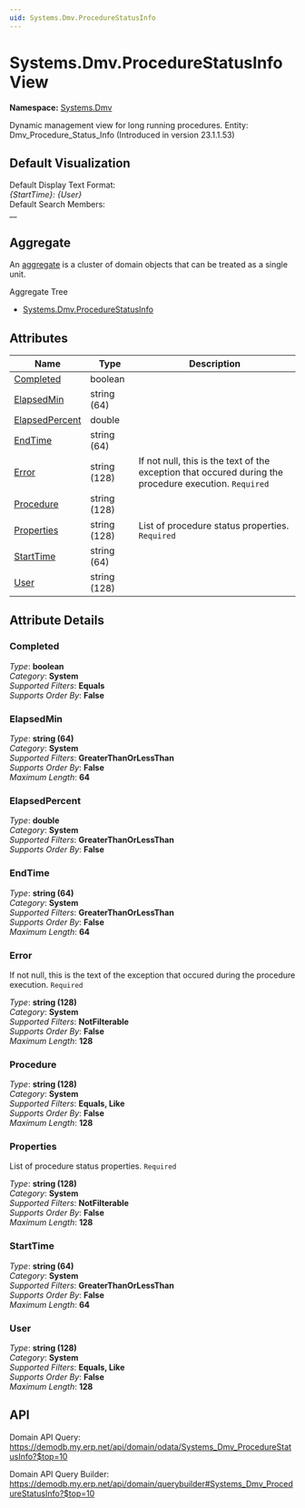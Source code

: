 ```yaml
---
uid: Systems.Dmv.ProcedureStatusInfo
---
```

# Systems.Dmv.ProcedureStatusInfo View

**Namespace:** [Systems.Dmv](Systems.Dmv.md)  

Dynamic management view for long running procedures. Entity: Dmv_Procedure_Status_Info (Introduced in version 23.1.1.53)

## Default Visualization
Default Display Text Format:  
_{StartTime}: {User}_  
Default Search Members:  
__  

## Aggregate
An [aggregate](https://docs.erp.net/tech/advanced/concepts/aggregates.html) is a cluster of domain objects that can be treated as a single unit.  

Aggregate Tree  
* [Systems.Dmv.ProcedureStatusInfo](Systems.Dmv.ProcedureStatusInfo.md)  

## Attributes

| Name | Type | Description |
| ---- | ---- | --- |
| [Completed](Systems.Dmv.ProcedureStatusInfo.md#completed) | boolean |  
| [ElapsedMin](Systems.Dmv.ProcedureStatusInfo.md#elapsedmin) | string (64) |  
| [ElapsedPercent](Systems.Dmv.ProcedureStatusInfo.md#elapsedpercent) | double |  
| [EndTime](Systems.Dmv.ProcedureStatusInfo.md#endtime) | string (64) |  
| [Error](Systems.Dmv.ProcedureStatusInfo.md#error) | string (128) | If not null, this is the text of the exception that occured during the procedure execution. `Required` 
| [Procedure](Systems.Dmv.ProcedureStatusInfo.md#procedure) | string (128) |  
| [Properties](Systems.Dmv.ProcedureStatusInfo.md#properties) | string (128) | List of procedure status properties. `Required` 
| [StartTime](Systems.Dmv.ProcedureStatusInfo.md#starttime) | string (64) |  
| [User](Systems.Dmv.ProcedureStatusInfo.md#user) | string (128) |  


## Attribute Details

### Completed

_Type_: **boolean**  
_Category_: **System**  
_Supported Filters_: **Equals**  
_Supports Order By_: **False**  

### ElapsedMin

_Type_: **string (64)**  
_Category_: **System**  
_Supported Filters_: **GreaterThanOrLessThan**  
_Supports Order By_: **False**  
_Maximum Length_: **64**  

### ElapsedPercent

_Type_: **double**  
_Category_: **System**  
_Supported Filters_: **GreaterThanOrLessThan**  
_Supports Order By_: **False**  

### EndTime

_Type_: **string (64)**  
_Category_: **System**  
_Supported Filters_: **GreaterThanOrLessThan**  
_Supports Order By_: **False**  
_Maximum Length_: **64**  

### Error

If not null, this is the text of the exception that occured during the procedure execution. `Required`

_Type_: **string (128)**  
_Category_: **System**  
_Supported Filters_: **NotFilterable**  
_Supports Order By_: **False**  
_Maximum Length_: **128**  

### Procedure

_Type_: **string (128)**  
_Category_: **System**  
_Supported Filters_: **Equals, Like**  
_Supports Order By_: **False**  
_Maximum Length_: **128**  

### Properties

List of procedure status properties. `Required`

_Type_: **string (128)**  
_Category_: **System**  
_Supported Filters_: **NotFilterable**  
_Supports Order By_: **False**  
_Maximum Length_: **128**  

### StartTime

_Type_: **string (64)**  
_Category_: **System**  
_Supported Filters_: **GreaterThanOrLessThan**  
_Supports Order By_: **False**  
_Maximum Length_: **64**  

### User

_Type_: **string (128)**  
_Category_: **System**  
_Supported Filters_: **Equals, Like**  
_Supports Order By_: **False**  
_Maximum Length_: **128**  


## API

Domain API Query:
<https://demodb.my.erp.net/api/domain/odata/Systems_Dmv_ProcedureStatusInfo?$top=10>

Domain API Query Builder:
<https://demodb.my.erp.net/api/domain/querybuilder#Systems_Dmv_ProcedureStatusInfo?$top=10>

